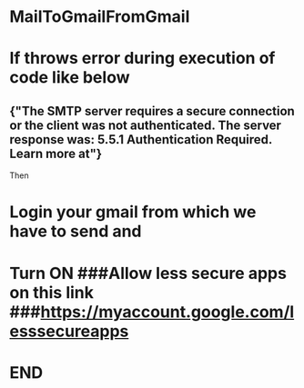 # MailToGmailFromGmail
# If throws error during execution of code like below
   ## {"The SMTP server requires a secure connection or the client was not authenticated. The server response was: 5.5.1 Authentication Required. Learn more at"}
   
   Then
# Login your gmail from which we have to send and 
  # Turn ON     ###Allow less secure apps  on this link ###https://myaccount.google.com/lesssecureapps
  
# END
